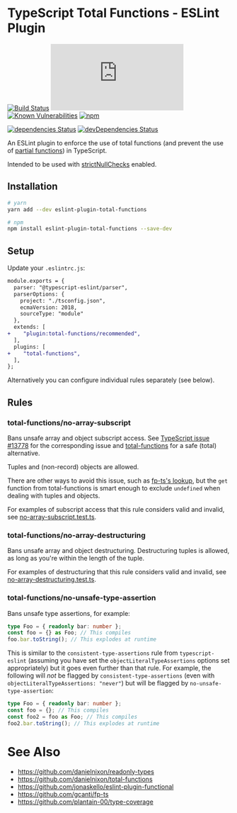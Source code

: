# TypeScript Total Functions - ESLint Plugin

[![Build Status](https://travis-ci.org/danielnixon/eslint-plugin-total-functions.svg?branch=master)](https://travis-ci.org/danielnixon/eslint-plugin-total-functions)
[![type-coverage](https://img.shields.io/badge/dynamic/json.svg?label=type-coverage&prefix=%E2%89%A5&suffix=%&query=$.typeCoverage.atLeast&uri=https%3A%2F%2Fraw.githubusercontent.com%2Fdanielnixon%2Feslint-plugin-total-functions%2Fmaster%2Fpackage.json)](https://github.com/plantain-00/type-coverage)
[![Known Vulnerabilities](https://snyk.io/test/github/danielnixon/eslint-plugin-total-functions/badge.svg?targetFile=package.json)](https://snyk.io/test/github/danielnixon/eslint-plugin-total-functions?targetFile=package.json)
[![npm](https://img.shields.io/npm/v/eslint-plugin-total-functions.svg)](https://www.npmjs.com/package/eslint-plugin-total-functions)

[![dependencies Status](https://david-dm.org/danielnixon/eslint-plugin-total-functions/status.svg)](https://david-dm.org/danielnixon/eslint-plugin-total-functions)
[![devDependencies Status](https://david-dm.org/danielnixon/eslint-plugin-total-functions/dev-status.svg)](https://david-dm.org/danielnixon/eslint-plugin-total-functions?type=dev)

An ESLint plugin to enforce the use of total functions (and prevent the use of [partial functions](https://wiki.haskell.org/Partial_functions)) in TypeScript.

Intended to be used with [strictNullChecks](https://www.typescriptlang.org/docs/handbook/compiler-options.html) enabled.

## Installation

```sh
# yarn
yarn add --dev eslint-plugin-total-functions

# npm
npm install eslint-plugin-total-functions --save-dev
```

## Setup

Update your `.eslintrc.js`:

```diff
module.exports = {
  parser: "@typescript-eslint/parser",
  parserOptions: {
    project: "./tsconfig.json",
    ecmaVersion: 2018,
    sourceType: "module"
  },
  extends: [
+    "plugin:total-functions/recommended",
  ],
  plugins: [
+    "total-functions",
  ],
};

```

Alternatively you can configure individual rules separately (see below).

## Rules

### total-functions/no-array-subscript

Bans unsafe array and object subscript access. See [TypeScript issue #13778](https://github.com/Microsoft/TypeScript/issues/13778) for the corresponding issue and [total-functions](https://github.com/danielnixon/total-functions#get-type-safe-array-index-operator) for a safe (total) alternative.

Tuples and (non-record) objects are allowed.

There are other ways to avoid this issue, such as [fp-ts's lookup](https://gcanti.github.io/fp-ts/modules/Array.ts.html#lookup), but the `get` function from total-functions is smart enough to exclude `undefined` when dealing with tuples and objects.

For examples of subscript access that this rule considers valid and invalid, see [no-array-subscript.test.ts](https://github.com/danielnixon/eslint-plugin-total-functions/blob/master/src/rules/no-array-subscript.test.ts).

### total-functions/no-array-destructuring

Bans unsafe array and object destructuring. Destructuring tuples is allowed, as long as you're within the length of the tuple.

For examples of destructuring that this rule considers valid and invalid, see [no-array-destructuring.test.ts](https://github.com/danielnixon/eslint-plugin-total-functions/blob/master/src/rules/no-array-destructuring.test.ts).

### total-functions/no-unsafe-type-assertion

Bans unsafe type assertions, for example:

```typescript
type Foo = { readonly bar: number };
const foo = {} as Foo; // This compiles
foo.bar.toString(); // This explodes at runtime
```

This is similar to the `consistent-type-assertions` rule from `typescript-eslint` (assuming you have set the `objectLiteralTypeAssertions` options set appropriately) but it goes even further than that rule. For example, the following will _not_ be flagged by `consistent-type-assertions` (even with `objectLiteralTypeAssertions: "never"`) but will be flagged by `no-unsafe-type-assertion`:

```typescript
type Foo = { readonly bar: number };
const foo = {}; // This compiles
const foo2 = foo as Foo; // This compiles
foo2.bar.toString(); // This explodes at runtime
```


# See Also
* https://github.com/danielnixon/readonly-types
* https://github.com/danielnixon/total-functions
* https://github.com/jonaskello/eslint-plugin-functional
* https://github.com/gcanti/fp-ts
* https://github.com/plantain-00/type-coverage
